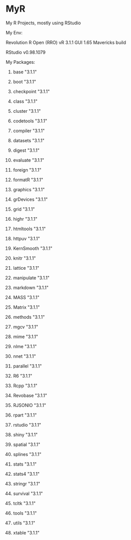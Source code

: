 MyR
===

My R Projects, mostly using RStudio


My Env:

Revolution R Open (RRO) vR 3.1.1 GUI 1.65 Mavericks build

RStudio v0.98.1079

My Packages:

1. base       "3.1.1"

2. boot       "3.1.1"

3. checkpoint "3.1.1"

4. class      "3.1.1"

5. cluster    "3.1.1"

6. codetools  "3.1.1"

7. compiler   "3.1.1"

8. datasets   "3.1.1"

9. digest     "3.1.1"

10. evaluate   "3.1.1"

11. foreign    "3.1.1"

12. formatR    "3.1.1"

13. graphics   "3.1.1"

14. grDevices  "3.1.1"

15. grid       "3.1.1"

16. highr      "3.1.1"

17. htmltools  "3.1.1"

18. httpuv     "3.1.1"

19. KernSmooth "3.1.1"

20. knitr      "3.1.1"

21. lattice    "3.1.1"

22. manipulate "3.1.1"

23. markdown   "3.1.1"

24. MASS       "3.1.1"

25. Matrix     "3.1.1"

26. methods    "3.1.1"

27. mgcv       "3.1.1"

28. mime       "3.1.1"

29. nlme       "3.1.1"

30. nnet       "3.1.1"

31. parallel   "3.1.1"

32. R6         "3.1.1"

33. Rcpp       "3.1.1"

34. Revobase   "3.1.1"

35. RJSONIO    "3.1.1"

36. rpart      "3.1.1"

37. rstudio    "3.1.1"

38. shiny      "3.1.1"

39. spatial    "3.1.1"

40. splines    "3.1.1"

41. stats      "3.1.1"

42. stats4     "3.1.1"

43. stringr    "3.1.1"

44. survival   "3.1.1"

45. tcltk      "3.1.1"

46. tools      "3.1.1"

47. utils      "3.1.1"

48. xtable     "3.1.1"
